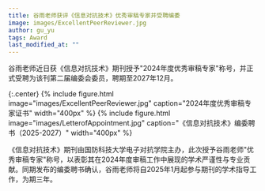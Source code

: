 ```yaml
---
title: 谷雨老师获评《信息对抗技术》优秀审稿专家并受聘编委
image: images/ExcellentPeerReviewer.jpg
author: gu_yu
tags: Award
last_modified_at: ""
---
```

<!-- excerpt start -->
谷雨老师近日获《信息对抗技术》期刊授予"2024年度优秀审稿专家"称号，并正式受聘为该刊第二届编委会委员，聘期至2027年12月。

<!-- excerpt end -->
{:.center}
{% include figure.html image="images/ExcellentPeerReviewer.jpg" caption="2024年度优秀审稿专家证书" width="400px" %}
{% include figure.html image="images/LetterofAppointment.jpg" caption="《信息对抗技术》编委聘书（2025-2027）" width="400px" %}

《信息对抗技术》期刊由国防科技大学电子对抗学院主办，此次授予谷雨老师"优秀审稿专家"称号，以表彰其在2024年度审稿工作中展现的学术严谨性与专业贡献。同期发布的编委聘书确认，谷雨老师将自2025年1月起参与期刊的学术指导工作，为期三年。
